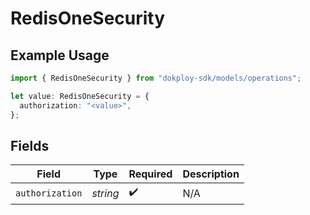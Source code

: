 # RedisOneSecurity

## Example Usage

```typescript
import { RedisOneSecurity } from "dokploy-sdk/models/operations";

let value: RedisOneSecurity = {
  authorization: "<value>",
};
```

## Fields

| Field              | Type               | Required           | Description        |
| ------------------ | ------------------ | ------------------ | ------------------ |
| `authorization`    | *string*           | :heavy_check_mark: | N/A                |